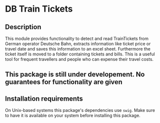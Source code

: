 # DB Train Tickets
## Description
This module provides functionality to detect and read TrainTickets from German operator Deutsche Bahn, extracts information like ticket price or travel date and saves this information to an excel sheet.
Furthermore the ticket itself is moved to a folder containing tickets and bills. This is a useful tool for frequent travellers and people who can expense their travel costs.

## This package is still under developement. No guarantees for functionality are given

## Installation requirements

On Unix-based systems this package's dependencies use `swig`.
 Make sure to have it is available on your system before installing this package.
